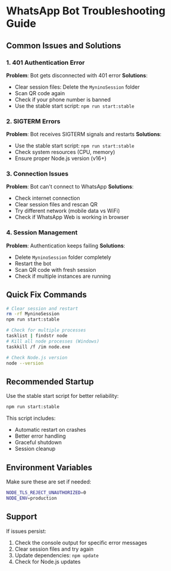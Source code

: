 # WhatsApp Bot Troubleshooting Guide

## Common Issues and Solutions

### 1. 401 Authentication Error
**Problem**: Bot gets disconnected with 401 error
**Solutions**:
- Clear session files: Delete the `MyninoSession` folder
- Scan QR code again
- Check if your phone number is banned
- Use the stable start script: `npm run start:stable`

### 2. SIGTERM Errors
**Problem**: Bot receives SIGTERM signals and restarts
**Solutions**:
- Use the stable start script: `npm run start:stable`
- Check system resources (CPU, memory)
- Ensure proper Node.js version (v16+)

### 3. Connection Issues
**Problem**: Bot can't connect to WhatsApp
**Solutions**:
- Check internet connection
- Clear session files and rescan QR
- Try different network (mobile data vs WiFi)
- Check if WhatsApp Web is working in browser

### 4. Session Management
**Problem**: Authentication keeps failing
**Solutions**:
- Delete `MyninoSession` folder completely
- Restart the bot
- Scan QR code with fresh session
- Check if multiple instances are running

## Quick Fix Commands

```bash
# Clear session and restart
rm -rf MyninoSession
npm run start:stable

# Check for multiple processes
tasklist | findstr node
# Kill all node processes (Windows)
taskkill /f /im node.exe

# Check Node.js version
node --version
```

## Recommended Startup

Use the stable start script for better reliability:
```bash
npm run start:stable
```

This script includes:
- Automatic restart on crashes
- Better error handling
- Graceful shutdown
- Session cleanup

## Environment Variables

Make sure these are set if needed:
```bash
NODE_TLS_REJECT_UNAUTHORIZED=0
NODE_ENV=production
```

## Support

If issues persist:
1. Check the console output for specific error messages
2. Clear session files and try again
3. Update dependencies: `npm update`
4. Check for Node.js updates 